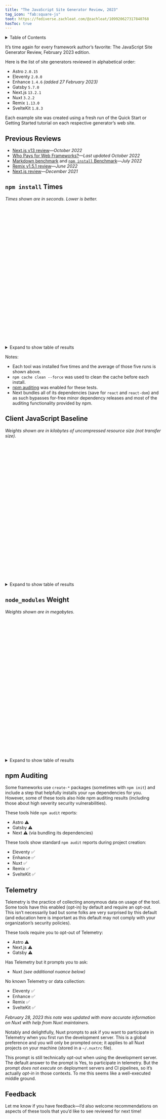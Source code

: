 ```yaml
---
title: "The JavaScript Site Generator Review, 2023"
tag_icon: "fab:square-js"
toot: https://fediverse.zachleat.com/@zachleat/109920627317840768
hasToc: true
---
```

<div class="toc">
<is-land on:idle on:visible>
	<template data-island>
	<script src="/static/details-utils.js"></script>
	</template>
	<details-utils force-open="(min-width: 61.25em)" force-restore>
		<details>
		<summary class="hed-h3">Table of Contents</summary>

[[toc]]

		</details>
	</details-utils>
</is-land>
</div>

It’s time again for every framework author’s favorite: The JavaScript Site Generator Review, February 2023 edition.


Here is the list of site generators reviewed in alphabetical order:

* Astro `2.0.15`
* Eleventy `2.0.0`
* Enhance `1.4.6` _(added 27 February 2023)_
* Gatsby `5.7.0`
* Next.js `13.2.1`
* Nuxt `3.2.2`
* Remix `1.13.0`
* SvelteKit `1.8.3`

Each example site was created using a fresh run of the Quick Start or Getting Started tutorial on each respective generator’s web site.

## Previous Reviews

* [Next.js v13 review](/twitter/1584995586918731776/)—_October 2022_
* [Who Pays for Web Frameworks?](/web/monetization/)—_Last updated October 2022_
* [Markdown benchmark](/web/build-benchmark/) and [`npm install` Benchmark](/web/build-benchmark/#bonus:-npm-install-benchmarks)—_July 2022_
* [Remix v1.5.1 review](/twitter/1534588439580090368/)—_June 2022_
* [Next.js review](/twitter/1534588439580090368/)—_December 2021_

## `npm install` Times

_Times shown are in seconds. Lower is better._

<is-land on:visible>
<div id="npminstall-chart" style="height: 450px" aria-hidden="true"></div>
<template data-island>
<link rel="stylesheet" href="/static/artificial-chart.css">
<script type="module">
import "https://d3js.org/d3.v7.min.js";
import { HorizontalBar } from "/static/artificial-chart.js";
new HorizontalBar("npminstall-chart", "npminstall-datatable", {
	showLegend: false,
	showInlineBarValues: "outside",
	valueType: ["float"],
	margin: {
		left: 170
	}
});
</script>
</template>
</is-land>

<details>
<summary>Expand to show table of results</summary>
<table id="npminstall-datatable">
<thead>
	<tr>
		<th>Framework</th>
		<th><code>npm install</code> Time</th>
	</tr>
</thead>
<tbody>
	<tr>
		<td>Astro <code>2.0.15</code></td>
		<td>12.52</td>
	</tr>
	<tr>
		<td>Eleventy <code>2.0.0</code></td>
		<td>5.81</td>
	</tr>
	<tr>
		<td>Enhance <code>1.4.6</code></td>
		<td>29.71</td>
	</tr>
	<tr>
		<td>Gatsby <code>5.7.0</code></td>
		<td>43.36</td>
	</tr>
	<tr>
		<td>Next.js <code>13.2.1</code></td>
		<td>3.72</td>
	</tr>
	<tr>
		<td>Nuxt <code>3.2.2</code></td>
		<td>14.77</td>
	</tr>
	<tr>
		<td>Remix <code>1.13.0</code></td>
		<td>40.14</td>
	</tr>
	<tr>
		<td>SvelteKit <code>1.8.3</code></td>
		<td>6.78</td>
	</tr>
</tbody>
</table>
</details>

Notes:

* Each tool was installed five times and the average of those five runs is shown above.
* `npm cache clean --force` was used to clean the cache before each install.
* [npm auditing](https://docs.npmjs.com/cli/v9/commands/npm-audit?v=true) was enabled for these tests.
* Next bundles all of its dependencies (save for `react` and `react-dom`) and as such bypasses for-free minor dependency releases and most of the auditing functionality provided by npm.

## Client JavaScript Baseline

_Weights shown are in kilobytes of uncompressed resource size (not transfer size)._

<is-land on:visible>
<div id="client-js-chart" style="height: 450px" aria-hidden="true"></div>
<template data-island>
<link rel="stylesheet" href="/static/artificial-chart.css">
<script type="module">
import "https://d3js.org/d3.v7.min.js";
import { HorizontalBar } from "/static/artificial-chart.js";
new HorizontalBar("client-js-chart", "client-js-datatable", {
	showLegend: false,
	showInlineBarValues: "outside",
	valueType: ["float"],
	margin: {
		left: 170
	}
});
</script>
</template>
</is-land>

<details>
<summary>Expand to show table of results</summary>
<table id="client-js-datatable">
<thead>
	<tr>
		<th>Framework</th>
		<th>Client JavaScript Baseline (kB)</th>
	</tr>
</thead>
<tbody>
	<tr>
		<td>Astro <code>2.0.15</code></td>
		<td>0</td>
	</tr>
	<tr>
		<td>Eleventy <code>2.0.0</code></td>
		<td>0</td>
	</tr>
	<tr>
		<td>Enhance <code>1.4.6</code></td>
		<td>0</td>
	</tr>
	<tr>
		<td>Gatsby <code>5.7.0</code></td>
		<td>210</td>
	</tr>
	<tr>
		<td>Next.js <code>13.2.1</code></td>
		<td>248</td>
	</tr>
	<tr>
		<td>Nuxt <code>3.2.2</code></td>
		<td>191</td>
	</tr>
	<tr>
		<td>Remix <code>1.13.0</code></td>
		<td>228</td>
	</tr>
	<tr>
		<td>SvelteKit <code>1.8.3</code></td>
		<td>53</td>
	</tr>
</tbody>
</table>
</details>

## `node_modules` Weight

_Weights shown are in megabytes._

<is-land on:visible>
<div id="nodemodules-chart" style="height: 450px" aria-hidden="true"></div>
<template data-island>
<link rel="stylesheet" href="/static/artificial-chart.css">
<script type="module">
import "https://d3js.org/d3.v7.min.js";
import { HorizontalBar } from "/static/artificial-chart.js";
new HorizontalBar("nodemodules-chart", "nodemodules-datatable", {
	showLegend: false,
	showInlineBarValues: "outside",
	valueType: ["float"],
	margin: {
		left: 170
	}
});
</script>
</template>
</is-land>

<details>
<summary>Expand to show table of results</summary>
<table id="nodemodules-datatable">
<thead>
	<tr>
		<th>Framework</th>
		<th>node_modules Weight (MB)</th>
	</tr>
</thead>
<tbody>
	<tr>
		<td>Astro <code>2.0.15</code></td>
		<td>169</td>
	</tr>
	<tr>
		<td>Eleventy <code>2.0.0</code></td>
		<td>34</td>
	</tr>
	<tr>
		<td>Enhance <code>1.4.6</code></td>
		<td>210</td>
	</tr>
	<tr>
		<td>Gatsby <code>5.7.0</code></td>
		<td>583</td>
	</tr>
	<tr>
		<td>Next.js <code>13.2.1</code></td>
		<td>158</td>
	</tr>
	<tr>
		<td>Nuxt <code>3.2.2</code></td>
		<td>164</td>
	</tr>
	<tr>
		<td>Remix <code>1.13.0</code></td>
		<td>497</td>
	</tr>
	<tr>
		<td>SvelteKit <code>1.8.3</code></td>
		<td>111</td>
	</tr>
</tbody>
</table>
</details>

## npm Auditing

Some frameworks use `create-*` packages (sometimes with `npm init`) and include a step that helpfully installs your `npm` dependencies for you. However, some of these tools also hide npm auditing results (including those about high severity security vulnerabilities).

These tools hide `npm audit` reports:

* Astro ⚠️
* Gatsby ⚠️
* Next ⚠️ (via bundling its dependencies)

These tools show standard `npm audit` reports during project creation:

* Eleventy ✅
* Enhance ✅
* Nuxt ✅
* Remix ✅
* SvelteKit ✅

## Telemetry

Telemetry is the practice of collecting anonymous data on usage of the tool. Some tools have this enabled (opt-in) by default and require an opt-out. This isn’t necessarily bad but some folks are very surprised by this default (and education here is important as this default may not comply with your organization’s security policies).

These tools require you to opt-out of Telemetry:

* Astro ⚠️
* Next.js ⚠️
* Gatsby ⚠️

Has Telemetry but it prompts you to ask:

* Nuxt _(see additional nuance below)_

No known Telemetry or data collection:

* Eleventy ✅
* Enhance ✅
* Remix ✅
* SvelteKit ✅

_February 28, 2023 this note was updated with more accurate information on Nuxt with help from Nuxt maintainers._

Notably and delightfully, Nuxt prompts to ask if you want to participate in Telemetry when you first run the development server. This is a global preference and you will only be prompted once; it applies to all Nuxt projects on your machine (stored in a `~/.nuxtrc` file).

This prompt is still technically opt-out when using the development server. The default answer to the prompt is Yes, to participate in telemetry. But the prompt _does not execute_ on deployment servers and CI pipelines, so it’s actually _opt-in_ in those contexts. To me this seems like a well-executed middle ground.

## Feedback

Let me know if you have feedback—I’d also welcome recommendations on aspects of these tools that you’d like to see reviewed for next time!

<svg style="position: absolute; left: -9999px; width: 1px; height: 1px; overflow: hidden;">
	<defs>
		<linearGradient id="gradient-sunrise-h">
			<stop offset="0%" stop-color="#F0047F"/>
			<stop offset="100%" stop-color="#FC814A"/>
		</linearGradient>
		<linearGradient id="gradient-sunrise-v" x1="0" x2="0" y1="0" y2="1">
			<stop offset="0%" stop-color="#F0047F"/>
			<stop offset="100%" stop-color="#FC814A"/>
		</linearGradient>
		<linearGradient id="gradient-blue-h">
			<stop offset="0%" stop-color="#0090c9"/>
			<stop offset="100%" stop-color="#00c0ad"/>
		</linearGradient>
		<linearGradient id="gradient-blue-v" x1="0" x2="0" y1="0" y2="1">
			<stop offset="0%" stop-color="#0090c9"/>
			<stop offset="100%" stop-color="#00c0ad"/>
		</linearGradient>
		<linearGradient id="gradient-sun-h">
			<stop offset="0%" stop-color="#FFC803"/>
			<stop offset="100%" stop-color="#FC814A"/>
		</linearGradient>
		<linearGradient id="gradient-sun-v" x1="0" x2="0" y1="0" y2="1">
			<stop offset="0%" stop-color="#FFC803"/>
			<stop offset="100%" stop-color="#FC814A"/>
		</linearGradient>
	</defs>
</svg>